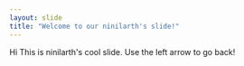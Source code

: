```yaml
---
layout: slide
title: "Welcome to our ninilarth's slide!"
---
```

Hi This is ninilarth's cool slide.
Use the left arrow to go back!
